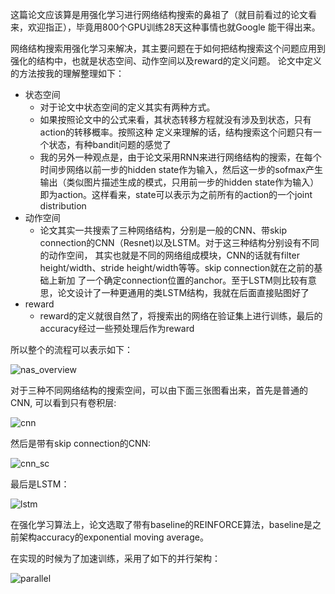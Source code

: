 这篇论文应该算是用强化学习进行网络结构搜索的鼻祖了（就目前看过的论文看来，欢迎指正），毕竟用800个GPU训练28天这种事情也就Google
能干得出来。

网络结构搜索用强化学习来解决，其主要问题在于如何把结构搜索这个问题应用到强化的结构中，也就是状态空间、动作空间以及reward的定义问题。
论文中定义的方法按我的理解整理如下：
- 状态空间
  - 对于论文中状态空间的定义其实有两种方式。
  - 如果按照论文中的公式来看，其状态转移方程就没有涉及到状态，只有action的转移概率。按照这种
    定义来理解的话，结构搜索这个问题只有一个状态，有种bandit问题的感觉了
  - 我的另外一种观点是，由于论文采用RNN来进行网络结构的搜索，在每个
    时间步网络以前一步的hidden state作为输入，然后这一步的sofmax产生输出（类似图片描述生成的模式，只用前一步的hidden state作为输入）
    即为action。这样看来，state可以表示为之前所有的action的一个joint distribution
- 动作空间
  - 论文其实一共搜索了三种网络结构，分别是一般的CNN、带skip connection的CNN（Resnet)以及LSTM。对于这三种结构分别设有不同的动作空间，
    其实也就是不同的网络组成模块，CNN的话就有filter height/width、stride height/width等等。skip connection就在之前的基础上新加
    了一个确定connection位置的anchor。至于LSTM则比较有意思，论文设计了一种更通用的类LSTM结构，我就在后面直接贴图好了
- reward
  - reward的定义就很自然了，将搜索出的网络在验证集上进行训练，最后的accuracy经过一些预处理后作为reward

所以整个的流程可以表示如下：

![nas_overview](http://o7ie0tcjk.bkt.clouddn.com/nas-paper-notes/nas_overview.png)

对于三种不同网络结构的搜索空间，可以由下面三张图看出来，首先是普通的CNN, 可以看到只有卷积层:

![cnn](http://o7ie0tcjk.bkt.clouddn.com/nas-paper-notes/cnn.png)

然后是带有skip connection的CNN:

![cnn_sc](http://o7ie0tcjk.bkt.clouddn.com/nas-paper-notes/cnn_sc.png)

最后是LSTM：

![lstm](http://o7ie0tcjk.bkt.clouddn.com/nas-paper-notes/lstm.png)

在强化学习算法上，论文选取了带有baseline的REINFORCE算法，baseline是之前架构accuracy的exponential moving average。

在实现的时候为了加速训练，采用了如下的并行架构：

![parallel](http://o7ie0tcjk.bkt.clouddn.com/nas-paper-notes/parallel.png)
